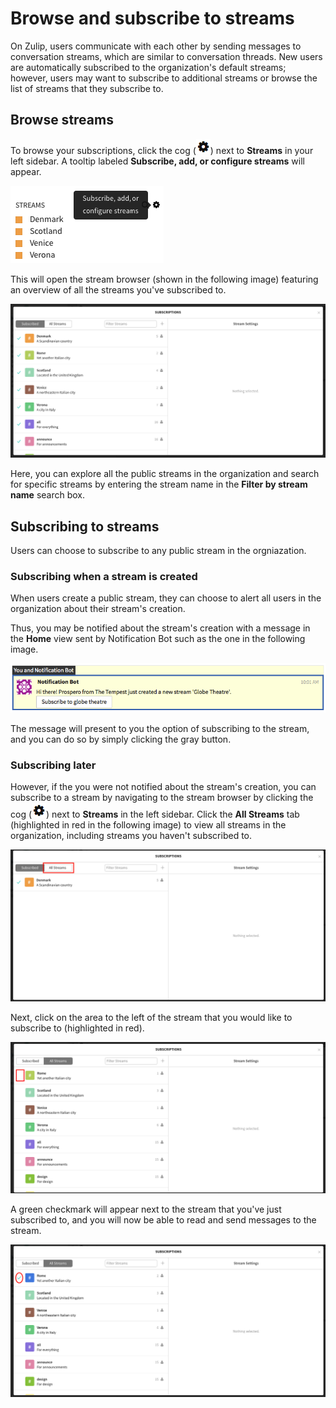 # Browse and subscribe to streams

On Zulip, users communicate with each other by sending messages to
conversation streams, which are similar to conversation threads.  New
users are automatically subscribed to the organization's default
streams; however, users may want to subscribe to additional streams or
browse the list of streams that they subscribe to.

## Browse streams

To browse your subscriptions, click the cog
(![cog](/static/images/help/cog.png)) next to **Streams** in your left
sidebar. A tooltip labeled **Subscribe, add, or configure streams**
will appear.

![Browse streams](/static/images/help/streams-1.png)

This will open the stream browser (shown in the following image)
featuring an overview of all the streams you've subscribed to.

![Streams Overview](/static/images/help/streams-overview.png)

Here, you can explore all the public streams in the organization and
search for specific streams by entering the stream name in the
**Filter by stream name** search box.

## Subscribing to streams

Users can choose to subscribe to any public stream in the orgniazation.

### Subscribing when a stream is created

When users create a public stream, they can choose to alert all users
in the organization about their stream's creation.

Thus, you may be notified about the stream's creation with a message
in the **Home** view sent by Notification Bot such as the one in the
following image.

![Streams subscribe alert](/static/images/help/stream-subscribe.png)

The message will present to you the option of subscribing to the stream, and you can do so by simply clicking the gray button.

### Subscribing later

However, if the you were not notified about the stream's creation, you
can subscribe to a stream by navigating to the stream browser by
clicking the cog (![cog](/static/images/help/cog.png)) next to
**Streams** in the left sidebar. Click the **All Streams** tab
(highlighted in red in the following image) to view all streams in the
organization, including streams you haven't subscribed to.

![Streams Overview](/static/images/help/stream-overview.png)

Next, click on the area to the left of the stream that you would like
to subscribe to (highlighted in red).

![Subscribe before](/static/images/help/subscribe-before.png)

A green checkmark will appear next to the stream that you've just
subscribed to, and you will now be able to read and send messages to
the stream.

![Subscribe after](/static/images/help/subscribe-after.png)
